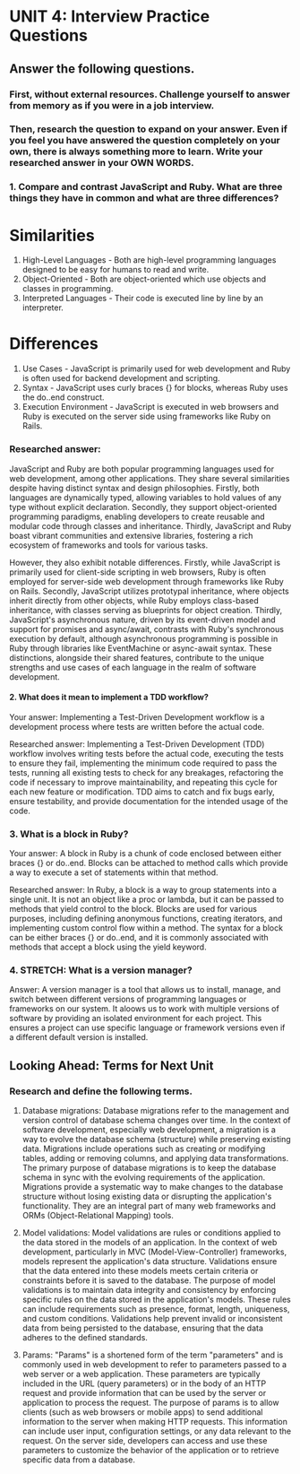 # UNIT 4: Interview Practice Questions

## Answer the following questions.

### First, without external resources. Challenge yourself to answer from memory as if you were in a job interview.

### Then, research the question to expand on your answer. Even if you feel you have answered the question completely on your own, there is always something more to learn. Write your researched answer in your OWN WORDS.

### 1. Compare and contrast JavaScript and Ruby. What are three things they have in common and what are three differences?

  # Similarities

1. High-Level Languages - Both are high-level programming languages designed to be easy for humans to read and write.
2. Object-Oriented - Both are object-oriented which use objects and classes in programming.
3. Interpreted Languages - Their code is executed line by line by an interpreter.

  # Differences

1. Use Cases - JavaScript is primarily used for web development and Ruby is often used for backend development and scripting.
2. Syntax - JavaScript uses curly braces {} for blocks, whereas Ruby uses the do..end construct.
3. Execution Environment - JavaScript is executed in web browsers and Ruby is executed on the server side using frameworks like Ruby on Rails.

  ### Researched answer:
JavaScript and Ruby are both popular programming languages used for web development, among other applications. They share several similarities despite having distinct syntax and design philosophies. Firstly, both languages are dynamically typed, allowing variables to hold values of any type without explicit declaration. Secondly, they support object-oriented programming paradigms, enabling developers to create reusable and modular code through classes and inheritance. Thirdly, JavaScript and Ruby boast vibrant communities and extensive libraries, fostering a rich ecosystem of frameworks and tools for various tasks.

However, they also exhibit notable differences. Firstly, while JavaScript is primarily used for client-side scripting in web browsers, Ruby is often employed for server-side web development through frameworks like Ruby on Rails. Secondly, JavaScript utilizes prototypal inheritance, where objects inherit directly from other objects, while Ruby employs class-based inheritance, with classes serving as blueprints for object creation. Thirdly, JavaScript's asynchronous nature, driven by its event-driven model and support for promises and async/await, contrasts with Ruby's synchronous execution by default, although asynchronous programming is possible in Ruby through libraries like EventMachine or async-await syntax. These distinctions, alongside their shared features, contribute to the unique strengths and use cases of each language in the realm of software development.

#### 2. What does it mean to implement a TDD workflow?

Your answer: Implementing a Test-Driven Development workflow is a development process where tests are written before the actual code.

Researched answer: Implementing a Test-Driven Development (TDD) workflow involves writing tests before the actual code, executing the tests to ensure they fail, implementing the minimum code required to pass the tests, running all existing tests to check for any breakages, refactoring the code if necessary to improve maintainability, and repeating this cycle for each new feature or modification. TDD aims to catch and fix bugs early, ensure testability, and provide documentation for the intended usage of the code.

### 3. What is a block in Ruby?

Your answer: A block in Ruby is a chunk of code enclosed between either braces {} or do..end. Blocks can be attached to method calls which provide a way to execute a set of statements within that method. 

Researched answer: In Ruby, a block is a way to group statements into a single unit. It is not an object like a proc or lambda, but it can be passed to methods that yield control to the block. Blocks are used for various purposes, including defining anonymous functions, creating iterators, and implementing custom control flow within a method. The syntax for a block can be either braces {} or do..end, and it is commonly associated with methods that accept a block using the yield keyword.

### 4. STRETCH: What is a version manager?

Answer: A version manager is a tool that allows us to install, manage, and switch between different versions of programming languages or frameworks on our system. It aloows us to work with multiple versions of software by providing an isolated environment for each project. This ensures a project can use specific language or framework versions even if a different default version is installed.

## Looking Ahead: Terms for Next Unit

### Research and define the following terms.

1. Database migrations: Database migrations refer to the management and version control of database schema changes over time. In the context of software development, especially web development, a migration is a way to evolve the database schema (structure) while preserving existing data. Migrations include operations such as creating or modifying tables, adding or removing columns, and applying data transformations. The primary purpose of database migrations is to keep the database schema in sync with the evolving requirements of the application. Migrations provide a systematic way to make changes to the database structure without losing existing data or disrupting the application's functionality. They are an integral part of many web frameworks and ORMs (Object-Relational Mapping) tools.

2. Model validations: Model validations are rules or conditions applied to the data stored in the models of an application. In the context of web development, particularly in MVC (Model-View-Controller) frameworks, models represent the application's data structure. Validations ensure that the data entered into these models meets certain criteria or constraints before it is saved to the database. The purpose of model validations is to maintain data integrity and consistency by enforcing specific rules on the data stored in the application's models. These rules can include requirements such as presence, format, length, uniqueness, and custom conditions. Validations help prevent invalid or inconsistent data from being persisted to the database, ensuring that the data adheres to the defined standards.

3. Params: "Params" is a shortened form of the term "parameters" and is commonly used in web development to refer to parameters passed to a web server or a web application. These parameters are typically included in the URL (query parameters) or in the body of an HTTP request and provide information that can be used by the server or application to process the request. The purpose of params is to allow clients (such as web browsers or mobile apps) to send additional information to the server when making HTTP requests. This information can include user input, configuration settings, or any data relevant to the request. On the server side, developers can access and use these parameters to customize the behavior of the application or to retrieve specific data from a database.
